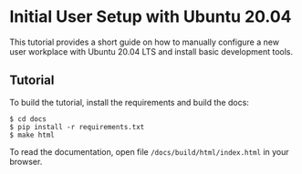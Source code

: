 # Initial User Setup with Ubuntu 20.04

This tutorial provides a short guide on how to manually configure a new user workplace
with Ubuntu 20.04 LTS and install basic development tools.

## Tutorial

To build the tutorial, install the requirements and build the docs:

```
$ cd docs
$ pip install -r requirements.txt
$ make html
```

To read the documentation, open file `/docs/build/html/index.html` in your browser.
